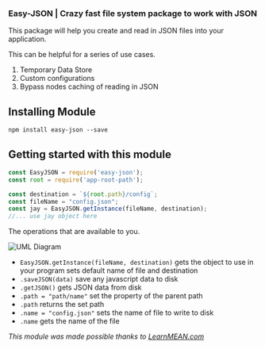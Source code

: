 ### Easy-JSON | Crazy fast file system package to work with JSON
This package will help you create and read in JSON files into your application. 

This can be helpful for a series of use cases. 

1. Temporary Data Store
2. Custom configurations
3. Bypass nodes caching of reading in JSON

**Installing Module**
---

```
npm install easy-json --save
```

**Getting started with this module**
---

```javascript
const EasyJSON = require('easy-json');
const root = require('app-root-path');

const destination = `${root.path}/config`;
const fileName = "config.json";
const jay = EasyJSON.getInstance(fileName, destination);
//... use jay object here
```

The operations that are available to you.

![UML Diagram](https://codewithintent.com/wp-content/uploads/2016/08/easy-json-uml.png)

* `EasyJSON.getInstance(fileName, destination)` gets the object to use in your program sets default name of file and destination
* `.saveJSON(data)` save any javascript data to disk
* `.getJSON()` gets JSON data from disk
* `.path = "path/name"` set the property of the parent path
* `.path` returns the set path
* `.name = "config.json"` sets the name of file to write to disk
* `.name` gets the name of the file

*This module was made possible thanks to [LearnMEAN.com](https://www.learnmean.com/)*